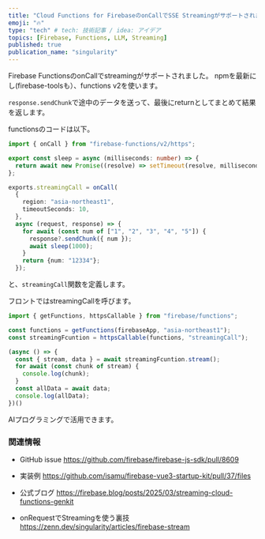 ```yaml
---
title: "Cloud Functions for FirebaseのonCallでSSE Streamingがサポートされました"
emoji: "🔥"
type: "tech" # tech: 技術記事 / idea: アイデア
topics: [Firebase, Functions, LLM, Streaming]
published: true
publication_name: "singularity"
---
```



Firebase FunctionsのonCallでstreamingがサポートされました。
npmを最新にし(firebase-toolsも）、functions v2を使います。

`response.sendChunk`で途中のデータを送って、最後にreturnとしてまとめて結果を返します。

functionsのコードは以下。

```TypeScript
import { onCall } from "firebase-functions/v2/https";

export const sleep = async (milliseconds: number) => {
  return await new Promise((resolve) => setTimeout(resolve, milliseconds));
};

exports.streamingCall = onCall(
  {
    region: "asia-northeast1",
    timeoutSeconds: 10,
  },
  async (request, response) => {
    for await (const num of ["1", "2", "3", "4", "5"]) {
      response?.sendChunk({ num });
      await sleep(1000);
    }
    return {num: "12334"};
  });
```
と、`streamingCall`関数を定義します。

フロントではstreamingCallを呼びます。

```TypeScript
import { getFunctions, httpsCallable } from "firebase/functions";

const functions = getFunctions(firebaseApp, "asia-northeast1");
const streamingFcuntion = httpsCallable(functions, "streamingCall");

(async () => {
  const { stream, data } = await streamingFcuntion.stream();
  for await (const chunk of stream) {
    console.log(chunk);
  }
  const allData = await data;
  console.log(allData);
})()
```

AIプログラミングで活用できます。

### 関連情報

- GitHub issue
https://github.com/firebase/firebase-js-sdk/pull/8609

- 実装例
https://github.com/isamu/firebase-vue3-startup-kit/pull/37/files

- 公式ブログ
https://firebase.blog/posts/2025/03/streaming-cloud-functions-genkit

- onRequestでStreamingを使う裏技
https://zenn.dev/singularity/articles/firebase-stream